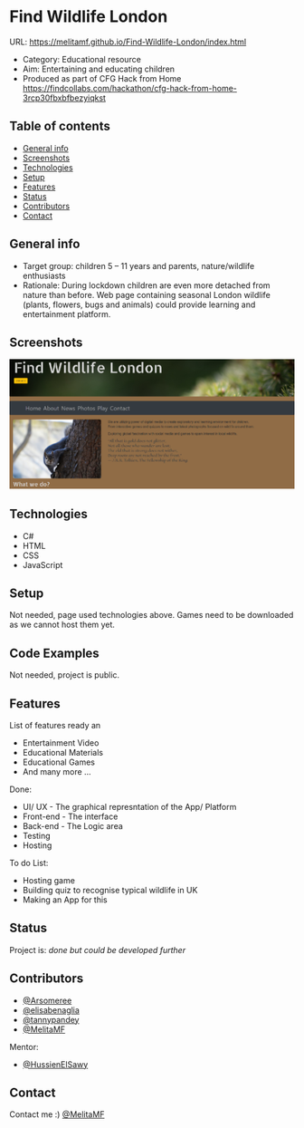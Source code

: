 # Find Wildlife London

URL: https://melitamf.github.io/Find-Wildlife-London/index.html
<br>
* Category: Educational resource
* Aim: Entertaining and educating children
* Produced as part of CFG Hack from Home
<br> https://findcollabs.com/hackathon/cfg-hack-from-home-3rcp30fbxbfbezyiqkst

## Table of contents
* [General info](#general-info)
* [Screenshots](#screenshots)
* [Technologies](#technologies)
* [Setup](#setup)
* [Features](#features)
* [Status](#status)
* [Contributors](#contributors)
* [Contact](#contact)

## General info
* Target group: children 5 – 11 years and parents, nature/wildlife enthusiasts
* Rationale: During lockdown children are even more detached from nature than before. Web page containing seasonal London wildlife (plants, flowers, bugs and animals) could provide learning and entertainment platform.

## Screenshots
![About page screenshot](FWL_screenshot.png)

## Technologies
* C#
* HTML
* CSS
* JavaScript

## Setup
Not needed, page used technologies above. Games need to be downloaded as we cannot host them yet.

## Code Examples
Not needed, project is public.

## Features
List of features ready an
* Entertainment Video 
* Educational Materials 
* Educational Games
* And many more ...

Done:
* UI/ UX - The graphical represntation of the App/ Platform
* Front-end - The interface 
* Back-end - The Logic area
* Testing 
* Hosting 

To do List:
* Hosting game
* Building quiz to recognise typical wildlife in UK
* Making an App for this

## Status
Project is: _done but could be developed further_

## Contributors
* [@Arsomeree](https://github.com/Arsomeree)
* [@elisabenaglia](https://github.com/elisabenaglia)
* [@tannypandey](https://github.com/tannypandey)
* [@MelitaMF](https://github.com/MelitaMF)

Mentor:
* [@HussienElSawy](https://github.com/HussienElSawy)

## Contact
Contact me :) [@MelitaMF](https://github.com/MelitaMF)
